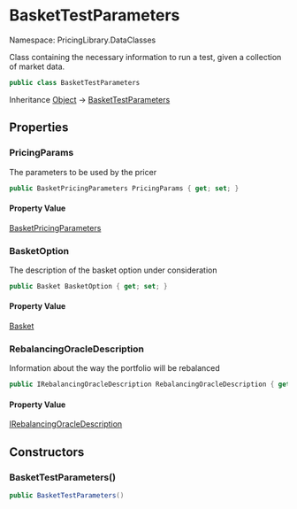 # BasketTestParameters

Namespace: PricingLibrary.DataClasses

Class containing the necessary information to run a test, given a collection of market data.

```csharp
public class BasketTestParameters
```

Inheritance [Object](https://docs.microsoft.com/en-us/dotnet/api/system.object) → [BasketTestParameters](./pricinglibrary.dataclasses.baskettestparameters.md)

## Properties

### **PricingParams**

The parameters to be used by the pricer

```csharp
public BasketPricingParameters PricingParams { get; set; }
```

#### Property Value

[BasketPricingParameters](./pricinglibrary.dataclasses.basketpricingparameters.md)<br>

### **BasketOption**

The description of the basket option under consideration

```csharp
public Basket BasketOption { get; set; }
```

#### Property Value

[Basket](./pricinglibrary.dataclasses.basket.md)<br>

### **RebalancingOracleDescription**

Information about the way the portfolio will be rebalanced

```csharp
public IRebalancingOracleDescription RebalancingOracleDescription { get; set; }
```

#### Property Value

[IRebalancingOracleDescription](./pricinglibrary.rebalancingoracledescriptions.irebalancingoracledescription.md)<br>

## Constructors

### **BasketTestParameters()**

```csharp
public BasketTestParameters()
```
